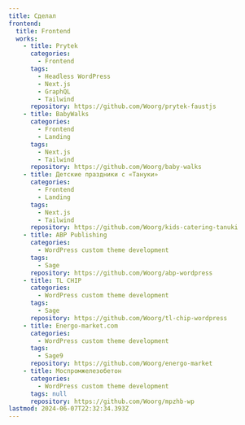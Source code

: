 ```yaml
---
title: Сделал
frontend:
  title: Frontend
  works:
    - title: Prytek
      categories:
        - Frontend
      tags:
        - Headless WordPress
        - Next.js
        - GraphQL
        - Tailwind
      repository: https://github.com/Woorg/prytek-faustjs
    - title: BabyWalks
      categories:
        - Frontend
        - Landing
      tags:
        - Next.js
        - Tailwind
      repository: https://github.com/Woorg/baby-walks
    - title: Детские праздники с «Tануки»
      categories:
        - Frontend
        - Landing
      tags:
        - Next.js
        - Tailwind
      repository: https://github.com/Woorg/kids-catering-tanuki
    - title: ABP Publishing
      categories:
        - WordPress custom theme development
      tags:
        - Sage
      repository: https://github.com/Woorg/abp-wordpress
    - title: TL CHIP
      categories:
        - WordPress custom theme development
      tags:
        - Sage
      repository: https://github.com/Woorg/tl-chip-wordpress
    - title: Energo-market.com
      categories:
        - WordPress custom theme development
      tags:
        - Sage9
      repository: https://github.com/Woorg/energo-market
    - title: Моспромжелезобетон
      categories:
        - WordPress custom theme development
      tags: null
      repository: https://github.com/Woorg/mpzhb-wp
lastmod: 2024-06-07T22:32:34.393Z
---
```

